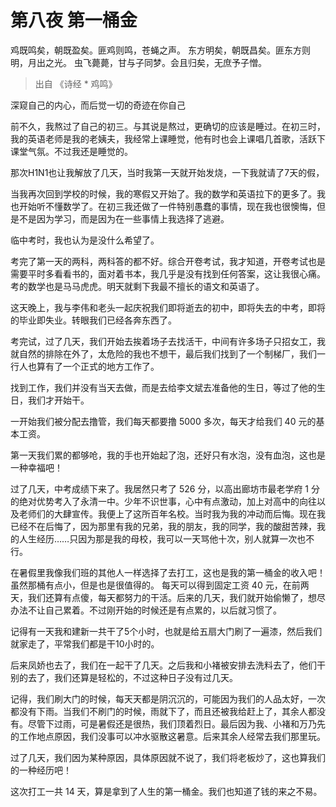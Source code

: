# 第八夜 第一桶金

鸡既鸣矣，朝既盈矣。匪鸡则鸣，苍蝇之声。
东方明矣，朝既昌矣。匪东方则明，月出之光。
虫飞薨薨，甘与子同梦。会且归矣，无庶予子憎。

> 出自 《诗经 * 鸡鸣》

深窥自己的内心，而后觉一切的奇迹在你自己

前不久，我熬过了自己的初三。与其说是熬过，更确切的应该是睡过。在初三时，我的英语老师是我的老姨夫，我经常上课睡觉，他有时也会上课唱几首歌，活跃下课堂气氛。不过我还是睡觉的。

那次H1N1也让我解放了几天，当时我第一天就开始发烧，一下我就请了7天的假，

当我再次回到学校的时候，我的寒假又开始了。我的数学和英语拉下的更多了。我也开始听不懂数学了。在初三我还做了一件特别愚蠢的事情，现在我也很懊悔，但是不是因为学习，而是因为在一些事情上我选择了逃避。

临中考时，我也认为是没什么希望了。

考完了第一天的两科，两科答的都不好。综合开卷考试，我才知道，开卷考试也是需要平时多看看书的，面对着书本，我几乎是没有找到任何答案，这让我很心痛。考的数学也是马马虎虎。明天就剩下我最不擅长的语文和英语了。

这天晚上，我与李伟和老头一起庆祝我们即将逝去的初中，即将失去的中考，即将的毕业即失业。转眼我们已经各奔东西了。

考完试，过了几天，我们开始去挨着场子去找活干，中间有许多场子只招女工，我就自然的排除在外了，太危险的我也不想干，最后我们找到了一个制梯厂，我们一行人也算有了一个正式的地方工作了。

找到工作，我们并没有当天去做，而是去给李文斌去准备他的生日，等过了他的生日，我们才开始干。

一开始我们被分配去撸管，我们每天都要撸 5000 多次，每天才给我们 40 元的基本工资。

第一天我们累的都够呛，我的手也开始起了泡，还好只有水泡，没有血泡，这也是一种幸福吧！

过了几天，中考成绩下来了。我居然只考了 526 分，以高出廊坊市最老学府 1 分的绝对优势考入了永清一中。少年不识世事，心中有点激动，加上对高中的向往以及老师们的大肆宣传。我便上了这所百年名校。当时我为我的冲动而后悔。现在我已经不在后悔了，因为那里有我的兄弟，我的朋友，我的同学，我的酸甜苦辣，我的人生经历……只因为那是我的母校，我可以一天骂他十次，别人就算一次也不行。

在暑假里我像我们班的其他人一样选择了去打工，这也是我的第一桶金的收入吧！虽然那桶有点小，但是也是很值得的。
每天可以得到固定工资 40 元，在前两天，我们还算有点傻，每天都努力的干活。后来的几天，我们就开始偷懒了，想尽办法不让自己累着。不过刚开始的时候还是有点累的，以后就习惯了。

记得有一天我和建新一共干了5个小时，也就是给五扇大门刷了一遍漆，然后我们就家走了，平常我们都是干10小时的。

后来凤娇也去了，我们在一起干了几天。之后我和小褚被安排去洗料去了，他们干别的去了，我们还算是轻松的，不过这种日子没有过几天。

记得，我们刷大门的时候，每天天都是阴沉沉的，可能因为我们的人品太好，一次都没有下雨。当我们不刷门的时候，雨就下了，而且还被我给赶上了，其余人都没有。尽管下过雨，可是暑假还是很热，我们顶着烈日。最后因为我、小褚和万乃先的工作地点原因，我们没事可以冲水驱散这暑意。后来其余人经常去我们那里玩。

过了几天，我们因为某种原因，具体原因就不说了，我们将老板炒了，这也算我们的一种经历吧！

这次打工一共 14 天，算是拿到了人生的第一桶金。我们也知道了钱的来之不易。

